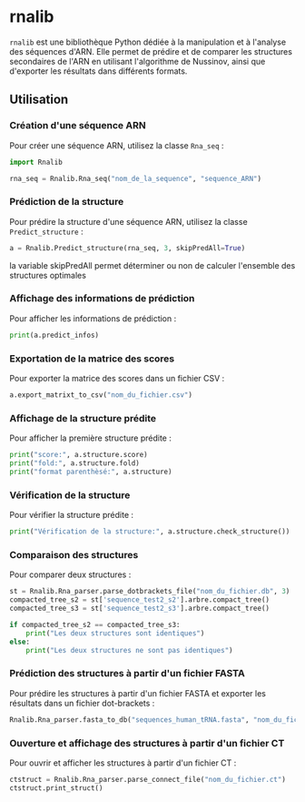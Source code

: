# rnalib

`rnalib` est une bibliothèque Python dédiée à la manipulation et à l'analyse des séquences d'ARN. Elle permet de prédire et de comparer les structures secondaires de l'ARN en utilisant l'algorithme de Nussinov, ainsi que d'exporter les résultats dans différents formats.

## Utilisation

### Création d'une séquence ARN

Pour créer une séquence ARN, utilisez la classe `Rna_seq` :

```python
import Rnalib

rna_seq = Rnalib.Rna_seq("nom_de_la_sequence", "sequence_ARN")
```

### Prédiction de la structure

Pour prédire la structure d'une séquence ARN, utilisez la classe `Predict_structure` :

```python
a = Rnalib.Predict_structure(rna_seq, 3, skipPredAll=True)
```
la variable skipPredAll permet déterminer ou non de calculer l'ensemble des structures optimales

### Affichage des informations de prédiction

Pour afficher les informations de prédiction :

```python
print(a.predict_infos)
```

### Exportation de la matrice des scores

Pour exporter la matrice des scores dans un fichier CSV :

```python
a.export_matrixt_to_csv("nom_du_fichier.csv")
```

### Affichage de la structure prédite

Pour afficher la première structure prédite :

```python
print("score:", a.structure.score)
print("fold:", a.structure.fold)
print("format parenthèsé:", a.structure)
```

### Vérification de la structure

Pour vérifier la structure prédite :

```python
print("Vérification de la structure:", a.structure.check_structure())
```

### Comparaison des structures

Pour comparer deux structures :

```python
st = Rnalib.Rna_parser.parse_dotbrackets_file("nom_du_fichier.db", 3)
compacted_tree_s2 = st['sequence_test2_s2'].arbre.compact_tree()
compacted_tree_s3 = st['sequence_test2_s3'].arbre.compact_tree()

if compacted_tree_s2 == compacted_tree_s3:
    print("Les deux structures sont identiques")
else:
    print("Les deux structures ne sont pas identiques")
```

### Prédiction des structures à partir d'un fichier FASTA

Pour prédire les structures à partir d'un fichier FASTA et exporter les résultats dans un fichier dot-brackets :

```python
Rnalib.Rna_parser.fasta_to_db("sequences_human_tRNA.fasta", "nom_du_fichier.db")
```

### Ouverture et affichage des structures à partir d'un fichier CT

Pour ouvrir et afficher les structures à partir d'un fichier CT :

```python
ctstruct = Rnalib.Rna_parser.parse_connect_file("nom_du_fichier.ct")
ctstruct.print_struct()
```
